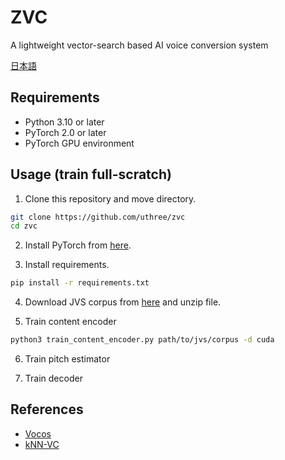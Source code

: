 # ZVC
A lightweight vector-search based AI voice conversion system

[日本語](https://github.com/uthree/zvc/blob/main/documents/readme_ja.md)

## Requirements
- Python 3.10 or later
- PyTorch 2.0 or later
- PyTorch GPU environment

## Usage (train full-scratch)
1. Clone this repository and move directory.
```sh
git clone https://github.com/uthree/zvc
cd zvc
```

2. Install  PyTorch from
[here](https://pytorch.org).

3. Install requirements.
```sh
pip install -r requirements.txt
```

4. Download JVS corpus from [here](https://sites.google.com/site/shinnosuketakamichi/research-topics/jvs_corpus) and unzip file.

5. Train content encoder
```sh
python3 train_content_encoder.py path/to/jvs/corpus -d cuda
```

6. Train pitch estimator

7. Train decoder


## References
- [Vocos](https://arxiv.org/abs/2306.00814)
- [kNN-VC](https://arxiv.org/abs/2305.18975)